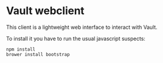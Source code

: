 # Vault webclient


This client is a lightweight web interface to interact with Vault.


To install it you have to run the usual javascript suspects:

```
npm install
brower install bootstrap

```

